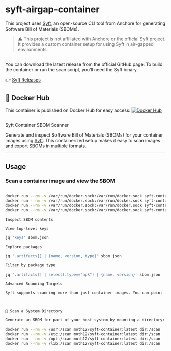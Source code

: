 # syft-airgap-container
This project uses [Syft](https://github.com/anchore/syft), an open-source CLI tool from Anchore for generating Software Bill of Materials (SBOMs).
> ⚠️ This project is not affiliated with Anchore or the official Syft project. It provides a custom container setup for using Syft in air-gapped environments.
>

## 
You can download the latest release from the official GitHub page:
To build the container or run the scan script, you’ll need the Syft binary.

👉 [Syft Releases](https://github.com/anchore/syft/releases)

##

## 🐳 Docker Hub

This container is published on Docker Hub for easy access:
[![Docker Hub](https://img.shields.io/badge/Docker%20Hub-moth12%2Fsyft--container-blue?logo=docker)](https://hub.docker.com/r/moth12/syft-container)

##
Syft Container SBOM Scanner

Generate and inspect Software Bill of Materials (SBOMs) for your container images using [Syft](https://github.com/anchore/syft). This containerized setup makes it easy to scan images and export SBOMs in multiple formats.

---

## Usage

### Scan a container image and view the SBOM

```bash

docker run --rm -v /var/run/docker.sock:/var/run/docker.sock syft-container alpine:latest Export SBOMs in different formats
docker run --rm -v /var/run/docker.sock:/var/run/docker.sock syft-container alpine:latest -o json > sbom.json
docker run --rm -v /var/run/docker.sock:/var/run/docker.sock syft-container alpine:latest -o cyclonedx-json > sbom-cyclonedx.json
docker run --rm -v /var/run/docker.sock:/var/run/docker.sock syft-container alpine:latest -o spdx-json > sbom-spdx.json

Inspect SBOM contents

View top-level keys

jq 'keys' sbom.json

Explore packages

jq '.artifacts[] | {name, version, type}' sbom.json

Filter by package type

jq '.artifacts[] | select(.type=="apk") | {name, version}' sbom.json

Advanced Scanning Targets

Syft supports scanning more than just container images. You can point it at directories, archives, Git repos, and even running containers.



📁 Scan a System Directory

Generate an SBOM for part of your host system by mounting a directory:

docker run --rm -v /usr:/scan moth12/syft-container:latest dir:/scan
docker run --rm -v /etc:/scan moth12/syft-container:latest dir:/scan
docker run --rm -v /opt:/scan moth12/syft-container:latest dir:/scan
docker run --rm -v /lib:/scan moth12/syft-container:latest dir:/scan


